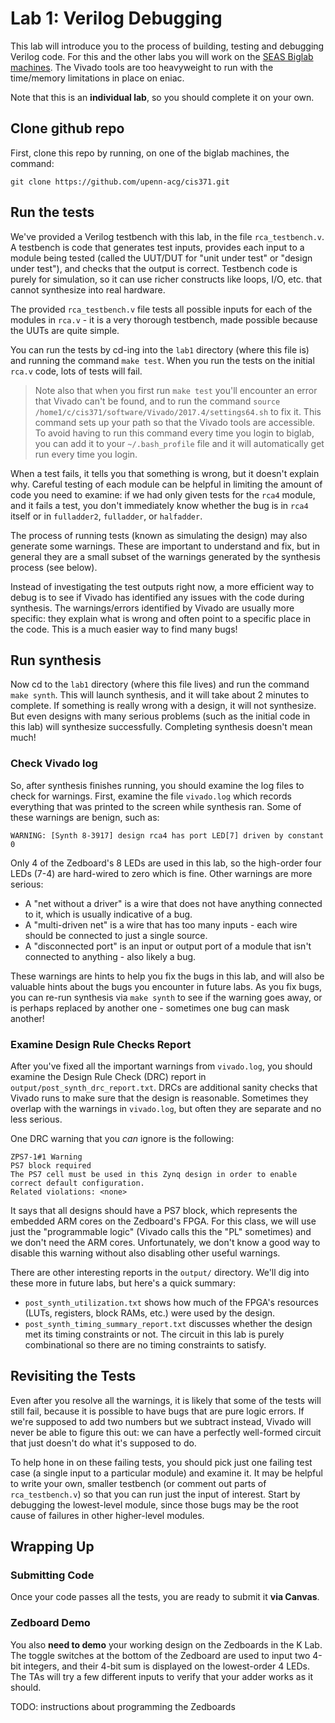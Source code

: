 # Lab 1: Verilog Debugging

This lab will introduce you to the process of building, testing and debugging
Verilog code. For this and the other labs you will work on the [SEAS Biglab
machines](https://www.seas.upenn.edu/cets/answers/biglab.html). The Vivado tools
are too heavyweight to run with the time/memory limitations in place on eniac.

Note that this is an **individual lab**, so you should complete it on your own.

## Clone github repo

First, clone this repo by running, on one of the biglab machines, the command:
```
git clone https://github.com/upenn-acg/cis371.git
```

## Run the tests

We've provided a Verilog testbench with this lab, in the file
`rca_testbench.v`. A testbench is code that generates test inputs, provides each
input to a module being tested (called the UUT/DUT for "unit under test" or
"design under test"), and checks that the output is correct. Testbench code is
purely for simulation, so it can use richer constructs like loops, I/O, etc. that
cannot synthesize into real hardware.

The provided `rca_testbench.v` file tests all possible inputs for each of the
modules in `rca.v` - it is a very thorough testbench, made possible because the
UUTs are quite simple. 

You can run the tests by cd-ing into the `lab1` directory (where this file is) 
and running the command `make test`. When you run the tests on the initial 
`rca.v` code, lots of tests will fail.

> Note also that when you first run `make test` you'll encounter an error that Vivado can't be found, and to run the command `source /home1/c/cis371/software/Vivado/2017.4/settings64.sh` to fix it. This command sets up your path so that the Vivado tools are accessible. To avoid having to run this command every time you login to biglab, you can add it to your `~/.bash_profile` file and it will automatically get run every time you login.

When a test fails, it tells you that something is wrong,
but it doesn't explain why. Careful testing of each module can be helpful in
limiting the amount of code you need to examine: if we had only given tests for
the `rca4` module, and it fails a test, you don't immediately know whether the
bug is in `rca4` itself or in `fulladder2`, `fulladder`, or `halfadder`.

The process of running tests (known as simulating the design) may also generate
some warnings. These are important to understand and fix, but in general they
are a small subset of the warnings generated by the synthesis process (see
below).

Instead of investigating the test outputs right now, a more efficient way to
debug is to see if Vivado has identified any issues with the code during
synthesis. The warnings/errors identified by Vivado are usually more specific:
they explain what is wrong and often point to a specific place in the code. This
is a much easier way to find many bugs!

## Run synthesis

Now cd to the `lab1` directory (where this file
lives) and run the command `make synth`. This will launch synthesis, and it will
take about 2 minutes to complete. If something is really wrong with a design, it
will not synthesize. But even designs with many serious problems (such as the
initial code in this lab) will synthesize successfully. Completing synthesis
doesn't mean much!

### Check Vivado log

So, after synthesis finishes running, you should examine the log files to check
for warnings. First, examine the file `vivado.log` which records everything that
was printed to the screen while synthesis ran. Some of these warnings are
benign, such as:

```
WARNING: [Synth 8-3917] design rca4 has port LED[7] driven by constant 0
```

Only 4 of the Zedboard's 8 LEDs are used in this lab, so the high-order four
LEDs (7-4) are hard-wired to zero which is fine. Other warnings are more
serious:

+ A "net without a driver" is a wire that does not have anything
connected to it, which is usually indicative of a bug.
+ A "multi-driven net" is a
wire that has too many inputs - each wire should be connected to just a single
source.
+ A "disconnected port" is an input or output
port of a module that isn't connected to anything - also likely a bug.

These warnings are hints to help you fix the bugs in this lab, and will also be
valuable hints about the bugs you encounter in future labs. As you fix bugs, you
can re-run synthesis via `make synth` to see if the warning goes away, or is
perhaps replaced by another one - sometimes one bug can mask another!


### Examine Design Rule Checks Report

After you've fixed all the important warnings from `vivado.log`, you should
examine the Design Rule Check (DRC) report in
`output/post_synth_drc_report.txt`. DRCs are additional sanity checks that
Vivado runs to make sure that the design is reasonable. Sometimes they overlap
with the warnings in `vivado.log`, but often they are separate and no less
serious.

One DRC warning that you *can* ignore is the following:
```
ZPS7-1#1 Warning
PS7 block required
The PS7 cell must be used in this Zynq design in order to enable correct default configuration.
Related violations: <none>
```

It says that all designs should have a PS7 block, which represents the embedded
ARM cores on the Zedboard's FPGA. For this class, we will use just the
"programmable logic" (Vivado calls this the "PL" sometimes) and we don't need
the ARM cores. Unfortunately, we don't know a good way to disable this warning
without also disabling other useful warnings.

There are other interesting reports in the `output/` directory. We'll dig into
these more in future labs, but here's a quick summary:

+ `post_synth_utilization.txt` shows how much of the FPGA's resources (LUTs, registers, block RAMs, etc.) were used by the design.
+ `post_synth_timing_summary_report.txt` discusses whether the design met its timing constraints or not. The circuit in this lab is purely combinational so there are no timing constraints to satisfy.

## Revisiting the Tests

Even after you resolve all the warnings, it is likely that some of the tests
will still fail, because it is possible to have bugs that are pure logic
errors. If we're supposed to add two numbers but we subtract instead, Vivado
will never be able to figure this out: we can have a perfectly well-formed
circuit that just doesn't do what it's supposed to do.

To help hone in on these failing tests, you should pick just one failing test
case (a single input to a particular module) and examine it. It may be helpful
to write your own, smaller testbench (or comment out parts of `rca_testbench.v`)
so that you can run just the input of interest. Start by debugging the lowest-level
module, since those bugs may be the root cause of failures in other higher-level modules.

## Wrapping Up

### Submitting Code

Once your code passes all the tests, you are ready to submit it **via Canvas**.

### Zedboard Demo

You also **need to demo** your working design on the Zedboards in the K Lab. The
toggle switches at the bottom of the Zedboard are used to input two 4-bit
integers, and their 4-bit sum is displayed on the lowest-order 4 LEDs. The TAs
will try a few different inputs to verify that your adder works as it should.

TODO: instructions about programming the Zedboards





